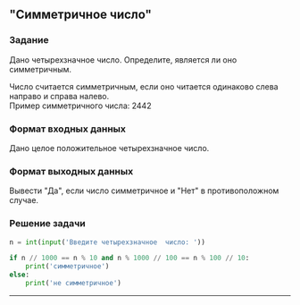 ## "Симметричное число"

### Задание

Дано четырехзначное число. Определите, является ли оно симметричным.

Число считается симметричным, если оно читается одинаково слева направо и справа налево. \
Пример симметричного числа: 2442

### Формат входных данных

Дано целое положительное четырехзначное число.

### Формат выходных данных

Вывести "Да", если число симметричное и "Нет" в противоположном случае.

### Решение задачи

```python
n = int(input('Введите четырехзначное  число: '))

if n // 1000 == n % 10 and n % 1000 // 100 == n % 100 // 10:
    print('симметричное')
else:
    print('не симметричное')
```

---
